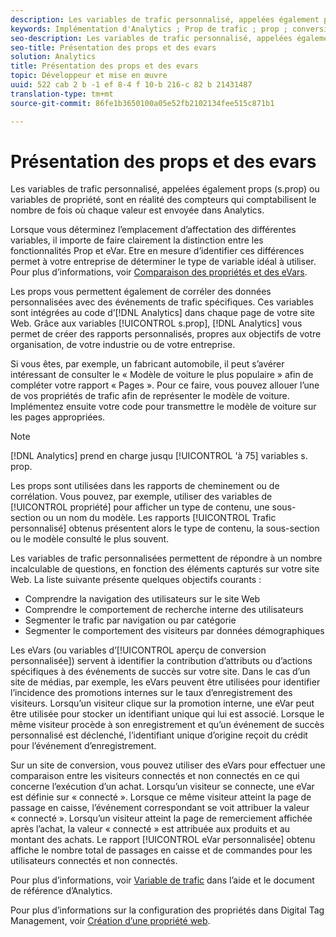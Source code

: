 ```yaml
---
description: Les variables de trafic personnalisé, appelées également props (s.prop) ou variables de propriété, sont en réalité des compteurs qui comptabilisent le nombre de fois où chaque valeur est envoyée dans Analytics.
keywords: Implémentation d'Analytics ; Prop de trafic ; prop ; conversion ; evar ; s. prop ; custom conversion insight ; variable de trafic
seo-description: Les variables de trafic personnalisé, appelées également props (s.prop) ou variables de propriété, sont en réalité des compteurs qui comptabilisent le nombre de fois où chaque valeur est envoyée dans Analytics.
seo-title: Présentation des props et des evars
solution: Analytics
title: Présentation des props et des evars
topic: Développeur et mise en œuvre
uuid: 522 cab 2 b -1 ef 8-4 f 10-b 216-c 82 b 21431487
translation-type: tm+mt
source-git-commit: 86fe1b3650100a05e52fb2102134fee515c871b1

---
```



# Présentation des props et des evars

Les variables de trafic personnalisé, appelées également props (s.prop) ou variables de propriété, sont en réalité des compteurs qui comptabilisent le nombre de fois où chaque valeur est envoyée dans Analytics.

Lorsque vous déterminez l’emplacement d’affectation des différentes variables, il importe de faire clairement la distinction entre les fonctionnalités Prop et eVar. Etre en mesure d’identifier ces différences permet à votre entreprise de déterminer le type de variable idéal à utiliser. Pour plus d’informations, voir [Comparaison des propriétés et des eVars](../../../implement/analytics-terminology-basics/c-props-evars/props-vs-evars.md#concept_6E55483C1EC24566B5D3B2736E766EBC).

Les props vous permettent également de corréler des données personnalisées avec des événements de trafic spécifiques. Ces variables sont intégrées au code d’[!DNL Analytics] dans chaque page de votre site Web. Grâce aux variables [!UICONTROL s.prop], [!DNL Analytics] vous permet de créer des rapports personnalisés, propres aux objectifs de votre organisation, de votre industrie ou de votre entreprise.

Si vous êtes, par exemple, un fabricant automobile, il peut s’avérer intéressant de consulter le « Modèle de voiture le plus populaire » afin de compléter votre rapport « Pages ». Pour ce faire, vous pouvez allouer l’une de vos propriétés de trafic afin de représenter le modèle de voiture. Implémentez ensuite votre code pour transmettre le modèle de voiture sur les pages appropriées.

>[!NOTE]
>
>[!DNL Analytics] prend en charge jusqu [!UICONTROL 'à 75] variables s. prop.

Les props sont utilisées dans les rapports de cheminement ou de corrélation. Vous pouvez, par exemple, utiliser des variables de [!UICONTROL propriété] pour afficher un type de contenu, une sous-section ou un nom du modèle. Les rapports [!UICONTROL Trafic personnalisé] obtenus présentent alors le type de contenu, la sous-section ou le modèle consulté le plus souvent.

Les variables de trafic personnalisées permettent de répondre à un nombre incalculable de questions, en fonction des éléments capturés sur votre site Web. La liste suivante présente quelques objectifs courants :

* Comprendre la navigation des utilisateurs sur le site Web
* Comprendre le comportement de recherche interne des utilisateurs
* Segmenter le trafic par navigation ou par catégorie
* Segmenter le comportement des visiteurs par données démographiques

Les eVars (ou variables d’[!UICONTROL aperçu de conversion personnalisée]) servent à identifier la contribution d’attributs ou d’actions spécifiques à des événements de succès sur votre site. Dans le cas d’un site de médias, par exemple, les eVars peuvent être utilisées pour identifier l’incidence des promotions internes sur le taux d’enregistrement des visiteurs. Lorsqu’un visiteur clique sur la promotion interne, une eVar peut être utilisée pour stocker un identifiant unique qui lui est associé. Lorsque le même visiteur procède à son enregistrement et qu’un événement de succès personnalisé est déclenché, l’identifiant unique d’origine reçoit du crédit pour l’événement d’enregistrement.

Sur un site de conversion, vous pouvez utiliser des eVars pour effectuer une comparaison entre les visiteurs connectés et non connectés en ce qui concerne l’exécution d’un achat. Lorsqu’un visiteur se connecte, une eVar est définie sur « connecté ». Lorsque ce même visiteur atteint la page de passage en caisse, l’événement correspondant se voit attribuer la valeur « connecté ». Lorsqu’un visiteur atteint la page de remerciement affichée après l’achat, la valeur « connecté » est attribuée aux produits et au montant des achats. Le rapport [!UICONTROL eVar personnalisée] obtenu affiche le nombre total de passages en caisse et de commandes pour les utilisateurs connectés et non connectés.

Pour plus d’informations, voir [Variable de trafic](https://marketing.adobe.com/resources/help/en_US/reference/traffic_var.html) dans l’aide et le document de référence d’Analytics.

Pour plus d’informations sur la configuration des propriétés dans Digital Tag Management, voir [Création d’une propriété web](../../../implement/c-implement-with-dtm/t-create-web-property.md#task_960467FBB7A54499AC228CB3AA3C4123).
